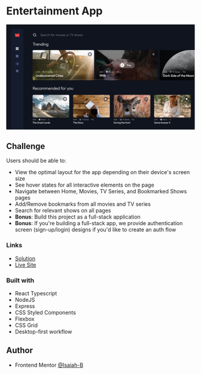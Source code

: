 
# Entertainment App

![](./screenshot.png)


## Challenge

Users should be able to:

- View the optimal layout for the app depending on their device's screen size
- See hover states for all interactive elements on the page
- Navigate between Home, Movies, TV Series, and Bookmarked Shows pages
- Add/Remove bookmarks from all movies and TV series
- Search for relevant shows on all pages
- **Bonus**: Build this project as a full-stack application
- **Bonus**: If you're building a full-stack app, we provide authentication screen (sign-up/login) designs if you'd like to create an auth flow

### Links

- [Solution](https://www.frontendmentor.io/solutions/fullstack-entertainment-app-using-react-and-nodejs-EbUTJuQkXY)
- [Live Site](https://fm-entertainment.netlify.app/)

### Built with

- React Typescript
- NodeJS
- Express
- CSS Styled Components
- Flexbox
- CSS Grid
- Desktop-first workflow

## Author

- Frontend Mentor [@Isaiah-B](https://www.frontendmentor.io/profile/Isaiah-B)
